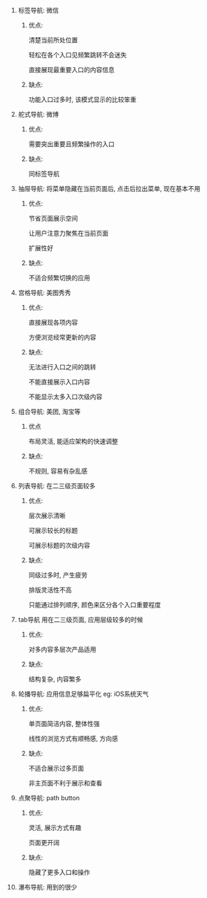1. 标签导航: 微信

   1. 优点: 

      清楚当前所处位置

      轻松在各个入口见频繁跳转不会迷失

      直接展现最重要入口的内容信息

   2. 缺点:

      功能入口过多时, 该模式显示的比较笨重

2. 舵式导航:  微博

   1. 优点: 

      需要突出重要且频繁操作的入口

   2. 缺点: 

      同标签导航

3. 抽屉导航: 将菜单隐藏在当前页面后, 点击后拉出菜单, 现在基本不用

   1. 优点:

      节省页面展示空间

      让用户注意力聚焦在当前页面

      扩展性好

   2. 缺点:

      不适合频繁切换的应用

4. 宫格导航: 美图秀秀

   1. 优点:

      直接展现各项内容

      方便浏览经常更新的内容

   2. 缺点: 

      无法进行入口之间的跳转

      不能直接展示入口内容

      不能显示太多入口次级内容

5. 组合导航: 美团, 淘宝等

   1. 优点

      布局灵活, 能适应架构的快速调整

   2. 缺点: 

      不规则, 容易有杂乱感

6. 列表导航:  在二三级页面较多

   1. 优点: 

      层次展示清晰

      可展示较长的标题

      可展示标题的次级内容

   2. 缺点:

      同级过多时, 产生疲劳

      排版灵活性不高

      只能通过排列顺序, 颜色来区分各个入口重要程度

7. tab导航 用在二三级页面, 应用层级较多的时候

   1. 优点:

      对多内容多层次产品适用

   2. 缺点:

      结构复杂, 内容繁多

8. 轮播导航: 应用信息足够扁平化 eg: iOS系统天气

   1. 优点: 

      单页面简洁内容, 整体性强

      线性的浏览方式有顺畅感, 方向感

   2. 缺点: 

      不适合展示过多页面

      非主页面不利于展示和查看

9. 点聚导航: path button

   1. 优点: 

      灵活, 展示方式有趣

      页面更开阔

   2. 缺点:

      隐藏了更多入口和操作

10. 瀑布导航: 用到的很少

    

​      

​      

​      

​      

​      

​      

​      

​      

​      